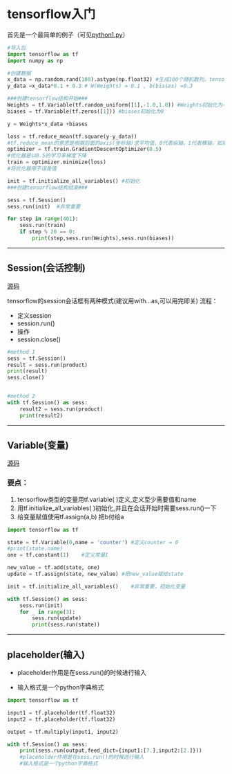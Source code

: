 # tensorflow入门

首先是一个最简单的例子（可见[python1.py](python1.py)）
```python
#导入包
import tensorflow as tf
import numpy as np

#创建数据
x_data = np.random.rand(100).astype(np.float32) #生成100个随机数列，tensorflow的数据大部分是float32
y_data =x_data*0.1 + 0.3 # W(Weights) = 0.1 , b(biases) =0.3

###创建tensorflow结构开始###
Weights = tf.Variable(tf.random_uniform([1],-1.0,1.0)) #Weights初始化为-1到1的一个随机数
biases = tf.Variable(tf.zeros([1])) #biases初始化为0

y = Weights*x_data +biases

loss = tf.reduce_mean(tf.square(y-y_data))
#tf.reduce_mean的意思是根据后面的axis(坐标轴)求平均值，0代表纵轴，1代表横轴，如果不设axis，则是求所有的平均值
optimizer = tf.train.GradientDescentOptimizer(0.5)
#优化器是以0.5的学习率梯度下降
train = optimizer.minimize(loss)
#将优化器用于误差值

init = tf.initialize_all_variables() #初始化
###创建tensorflow结构结束###

sess = tf.Session()
sess.run(init)  #非常重要

for step in range(401):
    sess.run(train)
    if step % 20 == 0:
        print(step,sess.run(Weights),sess.run(biases))
```
---
## Session(会话控制)
[源码](session_exmple.py)

tensorflow的session会话框有两种模式(建议用with...as,可以用完即关)
流程：
* 定义session
* session.run()
* 操作
* session.close()

```python
#method 1
sess = tf.Session()
result = sess.run(product)
print(result)
sess.close()


#method 2
with tf.Session() as sess:
    result2 = sess.run(product)
    print(result2)
```
---
## Variable(变量)

[源码](session_exmple.py)
### 要点：

1. tensorflow类型的变量用tf.variable( )定义,定义至少需要值和name
2. 用tf.initialize_all_variables( )初始化,并且在会话开始时需要sess.run()一下
3. 给变量赋值使用tf.assign(a,b) 把b付给a

```python
import tensorflow as tf

state = tf.Variable(0,name = 'counter') #定义counter = 0
#print(state.name)
one = tf.constant(1)    #定义常量1

new_value = tf.add(state, one)
update = tf.assign(state, new_value) #把new_value赋给state

init = tf.initialize_all_variables()    #非常重要，初始化变量

with tf.Session() as sess:
    sess.run(init)
    for _ in range(3):
        sess.run(update)
        print(sess.run(state))
```
---
## placeholder(输入)

* placeholder作用是在sess.run()的时候进行输入

* 输入格式是一个python字典格式
```python
import tensorflow as tf

input1 = tf.placeholder(tf.float32)
input2 = tf.placeholder(tf.float32)

output = tf.multiply(input1, input2)

with tf.Session() as sess:
    print(sess.run(output,feed_dict={input1:[7.],input2:[2.]}))
    #placeholder作用是在sess.run()的时候进行输入
    #输入格式是一个python字典格式
```